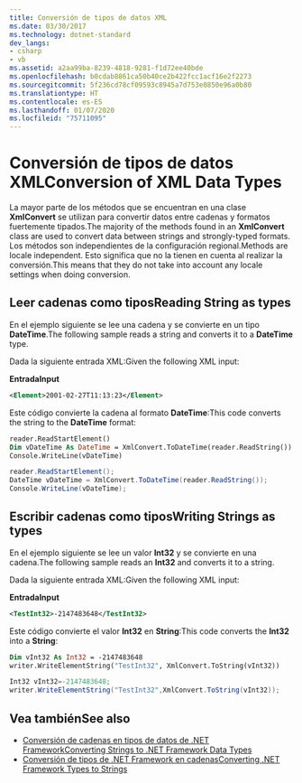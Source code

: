 ```yaml
---
title: Conversión de tipos de datos XML
ms.date: 03/30/2017
ms.technology: dotnet-standard
dev_langs:
- csharp
- vb
ms.assetid: a2aa99ba-8239-4818-9281-f1d72ee40bde
ms.openlocfilehash: b0cdab8861ca50b40ce2b422fcc1acf16e2f2273
ms.sourcegitcommit: 5f236cd78cf09593c8945a7d753e0850e96a0b80
ms.translationtype: HT
ms.contentlocale: es-ES
ms.lasthandoff: 01/07/2020
ms.locfileid: "75711095"
---
```

# <a name="conversion-of-xml-data-types"></a><span data-ttu-id="edcd1-102">Conversión de tipos de datos XML</span><span class="sxs-lookup"><span data-stu-id="edcd1-102">Conversion of XML Data Types</span></span>
<span data-ttu-id="edcd1-103">La mayor parte de los métodos que se encuentran en una clase **XmlConvert** se utilizan para convertir datos entre cadenas y formatos fuertemente tipados.</span><span class="sxs-lookup"><span data-stu-id="edcd1-103">The majority of the methods found in an **XmlConvert** class are used to convert data between strings and strongly-typed formats.</span></span> <span data-ttu-id="edcd1-104">Los métodos son independientes de la configuración regional.</span><span class="sxs-lookup"><span data-stu-id="edcd1-104">Methods are locale independent.</span></span> <span data-ttu-id="edcd1-105">Esto significa que no la tienen en cuenta al realizar la conversión.</span><span class="sxs-lookup"><span data-stu-id="edcd1-105">This means that they do not take into account any locale settings when doing conversion.</span></span>  
  
## <a name="reading-string-as-types"></a><span data-ttu-id="edcd1-106">Leer cadenas como tipos</span><span class="sxs-lookup"><span data-stu-id="edcd1-106">Reading String as types</span></span>  
 <span data-ttu-id="edcd1-107">En el ejemplo siguiente se lee una cadena y se convierte en un tipo **DateTime**.</span><span class="sxs-lookup"><span data-stu-id="edcd1-107">The following sample reads a string and converts it to a **DateTime** type.</span></span>  
  
 <span data-ttu-id="edcd1-108">Dada la siguiente entrada XML:</span><span class="sxs-lookup"><span data-stu-id="edcd1-108">Given the following XML input:</span></span>  
  
 <span data-ttu-id="edcd1-109">**Entrada**</span><span class="sxs-lookup"><span data-stu-id="edcd1-109">**Input**</span></span>  
  
```xml  
<Element>2001-02-27T11:13:23</Element>  
```  
  
 <span data-ttu-id="edcd1-110">Este código convierte la cadena al formato **DateTime**:</span><span class="sxs-lookup"><span data-stu-id="edcd1-110">This code converts the string to the **DateTime** format:</span></span>  
  
```vb  
reader.ReadStartElement()  
Dim vDateTime As DateTime = XmlConvert.ToDateTime(reader.ReadString())  
Console.WriteLine(vDateTime)  
```  
  
```csharp  
reader.ReadStartElement();  
DateTime vDateTime = XmlConvert.ToDateTime(reader.ReadString());  
Console.WriteLine(vDateTime);  
```  
  
## <a name="writing-strings-as-types"></a><span data-ttu-id="edcd1-111">Escribir cadenas como tipos</span><span class="sxs-lookup"><span data-stu-id="edcd1-111">Writing Strings as types</span></span>  
 <span data-ttu-id="edcd1-112">En el ejemplo siguiente se lee un valor **Int32** y se convierte en una cadena.</span><span class="sxs-lookup"><span data-stu-id="edcd1-112">The following sample reads an **Int32** and converts it to a string.</span></span>  
  
 <span data-ttu-id="edcd1-113">Dada la siguiente entrada XML:</span><span class="sxs-lookup"><span data-stu-id="edcd1-113">Given the following XML input:</span></span>  
  
 <span data-ttu-id="edcd1-114">**Entrada**</span><span class="sxs-lookup"><span data-stu-id="edcd1-114">**Input**</span></span>  
  
```xml  
<TestInt32>-2147483648</TestInt32>  
```  
  
 <span data-ttu-id="edcd1-115">Este código convierte el valor **Int32** en **String**:</span><span class="sxs-lookup"><span data-stu-id="edcd1-115">This code converts the **Int32** into a **String**:</span></span>  
  
```vb  
Dim vInt32 As Int32 = -2147483648  
writer.WriteElementString("TestInt32", XmlConvert.ToString(vInt32))  
```  
  
```csharp  
Int32 vInt32=-2147483648;  
writer.WriteElementString("TestInt32",XmlConvert.ToString(vInt32));  
```  
  
## <a name="see-also"></a><span data-ttu-id="edcd1-116">Vea también</span><span class="sxs-lookup"><span data-stu-id="edcd1-116">See also</span></span>

- [<span data-ttu-id="edcd1-117">Conversión de cadenas en tipos de datos de .NET Framework</span><span class="sxs-lookup"><span data-stu-id="edcd1-117">Converting Strings to .NET Framework Data Types</span></span>](../../../../docs/standard/data/xml/converting-strings-to-dotnet-data-types.md)
- [<span data-ttu-id="edcd1-118">Conversión de tipos de .NET Framework en cadenas</span><span class="sxs-lookup"><span data-stu-id="edcd1-118">Converting .NET Framework Types to Strings</span></span>](../../../../docs/standard/data/xml/converting-dotnet-types-to-strings.md)
